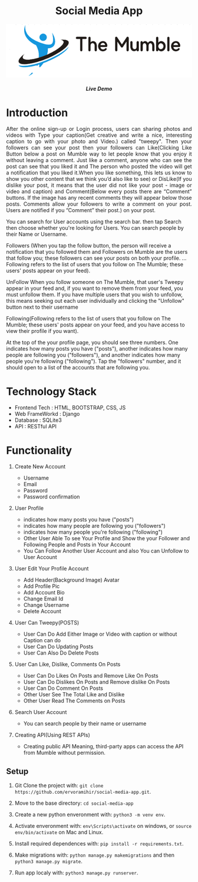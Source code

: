 <!-- ![GitHub Contributors Image](https://contrib.rocks/image?repo=ervoramihir/social-media-app) -->


<h1 align="center"><b>Social Media App</b></h1>

<p align="center">
  <img src="media/logo/websiter-logo.png" alt="socail-media-app">
</p>
<h5 align="center">
  <b>Live Demo</b>
</h5>
<h1 align="">
  <b>Introduction</b>
  <br/>
</h1>

<p align="justify"
  social media application is a 'microblogging(It allows you to send posts known as ‘tweepy’. We can share photos, videos, and Caption(up to 1000 characters in length. ) on The Mumble with our followers)'.


After the online sign-up or Login process, users can sharing photos and videos with Type your caption(Get creative and write a nice, interesting caption to go with your photo and Video.) called "tweepy". Then your followers can see your post then your followers can Like(Clicking Like Button below a post on Mumble way to let people know that you enjoy it without leaving a comment. Just like a comment, anyone who can see the post can see that you liked it and The person who posted the video will get a notification that you liked it.When you like something, this lets us know to show you other content that we think you’d also like to see) or DisLike(If you dislike your post, it means that the user did not like your post - image or video and caption) and Comment(Below every posts there are “Comment” buttons. If the image has any recent comments they will appear below those posts. Comments allow your followers to write a comment on your post. Users are notified if you “Comment” their post.) on your post.



You can search for User accounts using the search bar. then tap Search then choose whether you're looking for Users. You can search people by their Name or Username.



Followers (When you tap the follow button, the person will receive a notification that you followed them and Followers on Mumble are the users that follow you; these followers can see your posts on both your profile. ... Following refers to the list of users that you follow on The Mumble; these users' posts appear on your feed).

UnFollow When you follow someone on The Mumble, that user's Tweepy appear in your feed and, if you want to remove them from your feed, you must unfollow them. If you have multiple users that you wish to unfollow, this means seeking out each user individually and clicking the "Unfollow" button next to their username

Following(Following refers to the list of users that you follow on The Mumble; these users' posts appear on your feed, and you have access to view their profile if you want).



At the top of the your profile page, you should see three numbers. One indicates how many posts you have ("posts"), another indicates how many people are following you ("followers"), and another indicates how many people you're following ("following"). Tap the "followers" number, and it should open to a list of the accounts that are following you.
</p>

<h1>
  <b>Technology Stack</b>
</h1>

* Frontend Tech : HTML, BOOTSTRAP, CSS, JS
* Web FrameWorkd : Django
* Database : SQLite3
* API : RESTful API

<h1>
  Functionality
</h1>

1. Create New Account 
    - Username
    - Email
    - Password
    - Password confirmation

2. User Profile
    - indicates how many  posts you have ("posts")
    - indicates how many people are following you ("followers")
    - indicates how many people you're following ("following")
    - Other User Able To see Your Profile and Show the your Follower and Following People and  Posts in Your Account
    - You Can Follow Another User Account and also You can Unfollow to User Account 
3. User Edit  Your Profile Account
    - Add  Header(Background Image) Avatar
    - Add Profile Pic
    - Add Account Bio
    - Change Email Id
    - Change Username
    - Delete Account

4. User Can Tweepy(POSTS)
    - User Can Do  Add Either Image or Video with caption or without Caption can do
    - User Can Do Updating Posts
    - User Can Also Do Delete Posts
   
5. User Can Like, Dislike, Comments On Posts
    - User Can Do Likes On Posts  and Remove Like On Posts
    - User Can Do Dislikes On Posts and Remove dislike On Posts
    - User Can Do Comment On Posts
    - Other User See The Total Like and Dislike 
    - Other User Read The Comments on Posts

6. Search User Account
    - You can search people by their name or username

7. Creating API(Using REST APIs)
    - Creating public API  Meaning, third-party apps can  access the API from Mumble without permission.
 
## Setup

1. Git Clone the project with: ```git clone https://github.com/ervoramihir/social-media-app.git```.

2. Move to the base directory: ```cd social-media-app```

3. Create a new python enveronment with: ```python3 -m venv env```.

4. Activate enveronment with: ```env\Scripts\activate``` on windows, or ```source env/bin/activate``` on Mac and Linux.

5. Install required dependences with: ```pip install -r requirements.txt```.

6. Make migrations with: ```python manage.py makemigrations``` and then ```python3 manage.py migrate```.

7. Run app localy with: ```python3 manage.py runserver```.

